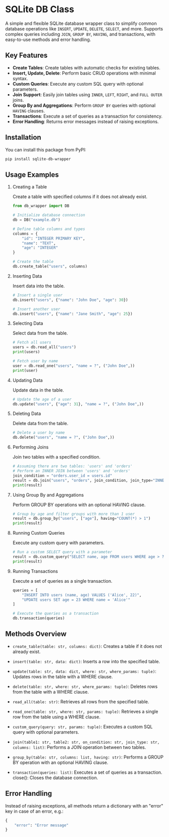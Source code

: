 # SQLite DB Class

A simple and flexible SQLite database wrapper class to simplify common database operations like `INSERT`, `UPDATE`, `DELETE`, `SELECT`, and more. Supports complex queries including `JOIN`, `GROUP BY`, `HAVING`, and transactions, with easy-to-use methods and error handling.

## Key Features

- **Create Tables**: Create tables with automatic checks for existing tables.
- **Insert, Update, Delete**: Perform basic CRUD operations with minimal syntax.
- **Custom Queries**: Execute any custom SQL query with optional parameters.
- **Join Support**: Easily join tables using `INNER`, `LEFT`, `RIGHT`, and `FULL OUTER` joins.
- **Group By and Aggregations**: Perform `GROUP BY` queries with optional `HAVING` clauses.
- **Transactions**: Execute a set of queries as a transaction for consistency.
- **Error Handling**: Returns error messages instead of raising exceptions.

## Installation

You can install this package from PyPI:

```bash
pip install sqlite-db-wrapper
```

## Usage Examples

1. Creating a Table

    Create a table with specified columns if it does not already exist.

    ```python
    from db_wrapper import DB

    # Initialize database connection
    db = DB("example.db")

    # Define table columns and types
    columns = {
        "id": "INTEGER PRIMARY KEY",
        "name": "TEXT",
        "age": "INTEGER"
    }

    # Create the table
    db.create_table("users", columns)
    ```

2. Inserting Data

    Insert data into the table.

    ```python
    # Insert a single user
    db.insert("users", {"name": "John Doe", "age": 30})

    # Insert another user
    db.insert("users", {"name": "Jane Smith", "age": 25})
    ```

3. Selecting Data

    Select data from the table.

    ```python
    # Fetch all users
    users = db.read_all("users")
    print(users)

    # Fetch user by name
    user = db.read_one("users", "name = ?", ("John Doe",))
    print(user)
    ```

4. Updating Data

    Update data in the table.

    ```python
    # Update the age of a user
    db.update("users", {"age": 31}, "name = ?", ("John Doe",))
    ```

5. Deleting Data

    Delete data from the table.

    ```python
    # Delete a user by name
    db.delete("users", "name = ?", ("John Doe",))
    ```

6. Performing Joins

    Join two tables with a specified condition.

    ```python
    # Assuming there are two tables: 'users' and 'orders'
    # Perform an INNER JOIN between 'users' and 'orders'
    join_condition = "orders.user_id = users.id"
    result = db.join("users", "orders", join_condition, join_type="INNER", columns=["users.name", "orders.total"])
    print(result)
    ```

7. Using Group By and Aggregations

    Perform GROUP BY operations with an optional HAVING clause.

    ```python
    # Group by age and filter groups with more than 1 user
    result = db.group_by("users", ["age"], having="COUNT(*) > 1")
    print(result)
    ```

8. Running Custom Queries

    Execute any custom query with parameters.

    ```python
    # Run a custom SELECT query with a parameter
    result = db.custom_query("SELECT name, age FROM users WHERE age > ?", (30,))
    print(result)
    ```

9. Running Transactions

    Execute a set of queries as a single transaction.

    ```python
    queries = [
        "INSERT INTO users (name, age) VALUES ('Alice', 22)",
        "UPDATE users SET age = 23 WHERE name = 'Alice'"
    ]

    # Execute the queries as a transaction
    db.transaction(queries)
    ```

## Methods Overview

* `create_table(table: str, columns: dict)`: Creates a table if it does not already exist.

* `insert(table: str, data: dict)`: Inserts a row into the specified table.

* `update(table: str, data: dict, where: str, where_params: tuple)`: Updates rows in the table with a WHERE clause.

* `delete(table: str, where: str, where_params: tuple)`: Deletes rows from the table with a WHERE clause.

* `read_all(table: str)`: Retrieves all rows from the specified table.

* `read_one(table: str, where: str, params: tuple)`: Retrieves a single row from the table using a WHERE clause.

* `custom_query(query: str, params: tuple)`: Executes a custom SQL query with optional parameters.

* `join(table1: str, table2: str, on_condition: str, join_type: str, columns: list)`: Performs a JOIN operation between two tables.

* `group_by(table: str, columns: list, having: str)`: Performs a GROUP BY operation with an optional HAVING clause.

* `transaction(queries: list)`: Executes a set of queries as a transaction.
close(): Closes the database connection.

## Error Handling

Instead of raising exceptions, all methods return a dictionary with an "error" key in case of an error, e.g.:

```python
{
    "error": "Error message"
}
```